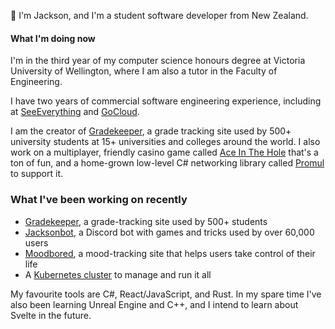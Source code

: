 👋 I'm Jackson, and I'm a student software developer from New Zealand.  

#### What I'm doing now
I'm in the third year of my computer science honours degree at Victoria University of Wellington, where I am also a tutor in the Faculty of Engineering.   

I have two years of commercial software engineering experience, including at [SeeEverything](https://github.com/seeeverything) and [GoCloud](https://www.gocloud.systems/).

I am the creator of [Gradekeeper](https://gradekeeper.xyz), a grade tracking site used by 500+ university students at 15+ universities and colleges around the world. I also work on a multiplayer, friendly casino game called [Ace In The Hole](https://github.com/jacksonrakena/ace-in-the-hole) that's a ton of fun, and a home-grown low-level C# networking library called [Promul](https://github.com/jacksonrakena/promul) to support it.

### What I've been working on recently
- [Gradekeeper](https://gradekeeper.xyz), a grade-tracking site used by 500+ students
- [Jacksonbot](https://github.com/jacksonrakena/jacksonbot), a Discord bot with games and tricks used by over 60,000 users
- [Moodbored](https://github.com/jacksonrakena/moodbored), a mood-tracking site that helps users take control of their life
- A [Kubernetes cluster](https://github.com/jacksonrakena/infrastructure) to manage and run it all

My favourite tools are C#, React/JavaScript, and Rust. In my spare time I've also been learning Unreal Engine and C++, and I intend to learn about Svelte in the future.

